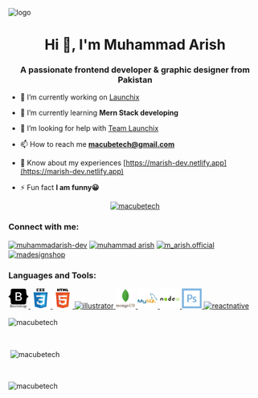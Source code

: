 ![logo](https://github.com/macubetech/macubetech/blob/main/Blue%20and%20Purple%20Cyberpunk%20Linkedin%20Banner.png)
<h1 align="center">Hi 👋, I'm Muhammad Arish</h1>
<h3 align="center">A passionate frontend developer & graphic designer from Pakistan</h3>

<!-- <img align="right" alt="coding" width="300"  src="https://i.pinimg.com/originals/81/17/8b/81178b47a8598f0c81c4799f2cdd4057.gif"> -->



- 🔭 I’m currently working on [Launchix](https://teamlaunchix.netlify.app)

- 🌱 I’m currently learning **Mern Stack developing**

- 🤝 I’m looking for help with [Team Launchix](https://macubetech.github.io/Boostrap-project-Free-Art-/)


- 📫 How to reach me **macubetech@gmail.com**

- 📄 Know about my experiences [https://marish-dev.netlify.app](https://marish-dev.netlify.app)

- ⚡ Fun fact **I am funny😀**

<p align="center"> <a href="https://github.com/ryo-ma/github-profile-trophy"><img src="https://github-profile-trophy.vercel.app/?username=macubetech" alt="macubetech" /></a> </p>

<h3 align="left">Connect with me:</h3>
<p align="left">
<a href="https://www.linkedin.com/mwlite/in/muhammad-arish-dev-22423b256" target="blank"><img align="center" src="https://raw.githubusercontent.com/rahuldkjain/github-profile-readme-generator/master/src/images/icons/Social/linked-in-alt.svg" alt="muhammadarish-dev" height="30" width="40" /></a>
<a href="https://www.facebook.com/muhammad.arishansari.1?mibextid=ZbWKwL" target="blank"><img align="center" src="https://raw.githubusercontent.com/rahuldkjain/github-profile-readme-generator/master/src/images/icons/Social/facebook.svg" alt="muhammad arish" height="30" width="40" /></a>
<a href="https://instagram.com/m_arish.official" target="blank"><img align="center" src="https://raw.githubusercontent.com/rahuldkjain/github-profile-readme-generator/master/src/images/icons/Social/instagram.svg" alt="m_arish.official" height="30" width="40" /></a>
<a href="https://www.behance.net/madesignshop" target="blank"><img align="center" src="https://raw.githubusercontent.com/rahuldkjain/github-profile-readme-generator/master/src/images/icons/Social/behance.svg" alt="madesignshop" height="30" width="40" /></a>
</p>

<h3 align="left">Languages and Tools:</h3>
<p align="left"> <a href="https://getbootstrap.com" target="_blank" rel="noreferrer"> <img src="https://raw.githubusercontent.com/devicons/devicon/master/icons/bootstrap/bootstrap-plain-wordmark.svg" alt="bootstrap" width="40" height="40"/> </a> <a href="https://www.w3schools.com/css/" target="_blank" rel="noreferrer"> <img src="https://raw.githubusercontent.com/devicons/devicon/master/icons/css3/css3-original-wordmark.svg" alt="css3" width="40" height="40"/> </a> <a href="https://www.w3.org/html/" target="_blank" rel="noreferrer"> <img src="https://raw.githubusercontent.com/devicons/devicon/master/icons/html5/html5-original-wordmark.svg" alt="html5" width="40" height="40"/> </a> <a href="https://www.adobe.com/in/products/illustrator.html" target="_blank" rel="noreferrer"> <img src="https://www.vectorlogo.zone/logos/adobe_illustrator/adobe_illustrator-icon.svg" alt="illustrator" width="40" height="40"/> </a> <a href="https://www.mongodb.com/" target="_blank" rel="noreferrer"> <img src="https://raw.githubusercontent.com/devicons/devicon/master/icons/mongodb/mongodb-original-wordmark.svg" alt="mongodb" width="40" height="40"/> </a> <a href="https://www.mysql.com/" target="_blank" rel="noreferrer"> <img src="https://raw.githubusercontent.com/devicons/devicon/master/icons/mysql/mysql-original-wordmark.svg" alt="mysql" width="40" height="40"/> </a> <a href="https://nodejs.org" target="_blank" rel="noreferrer"> <img src="https://raw.githubusercontent.com/devicons/devicon/master/icons/nodejs/nodejs-original-wordmark.svg" alt="nodejs" width="40" height="40"/> </a> <a href="https://www.photoshop.com/en" target="_blank" rel="noreferrer"> <img src="https://raw.githubusercontent.com/devicons/devicon/master/icons/photoshop/photoshop-line.svg" alt="photoshop" width="40" height="40"/> </a> <a href="https://reactnative.dev/" target="_blank" rel="noreferrer"> <img src="https://reactnative.dev/img/header_logo.svg" alt="reactnative" width="40" height="40"/> </a> </p>

<p><img align="center" src="https://github-readme-stats.vercel.app/api/top-langs?username=macubetech&show_icons=true&locale=en&layout=compact" alt="macubetech" /></p>
<br>
<p>&nbsp;<img align="center" src="https://github-readme-stats.vercel.app/api?username=macubetech&show_icons=true&locale=en" alt="macubetech" /></p>
<br>
<p><img align="center" src="https://github-readme-streak-stats.herokuapp.com/?user=macubetech&" alt="macubetech" /></p>

